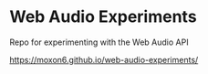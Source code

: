 # Web Audio Experiments

Repo for experimenting with the Web Audio API

https://moxon6.github.io/web-audio-experiments/
